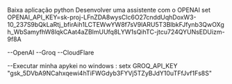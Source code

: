 
Baixa aplicação python
Desenvolver uma assistente com o OPENAI 
set OPENAI_API_KEY=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

--OpenAI
--Groq
--CloudFlare


--Executar minha apykei no windows : setx GROQ_API_KEY "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"


